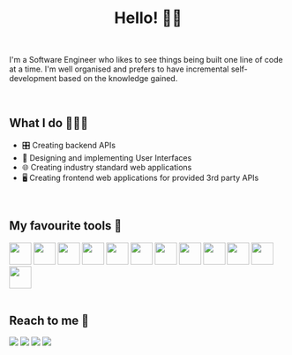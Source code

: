 <h1 align='center'> Hello! 🙋‍♂️</h1>

<br>

I'm a Software Engineer who likes to see things being built one line of code at a time. I'm well organised and prefers to have incremental self-development based on the knowledge gained.

<br>

<h2> What I do 👨🏻‍💻️ </h2>

- 🎛️ Creating backend APIs
- 🎨 Designing and implementing User Interfaces
- 🌐 Creating industry standard web applications
- 🖥️ Creating frontend web applications for provided 3rd party APIs
 
<br>



<h2> My favourite tools 🔧 </h2>

<p>
 <img height='40' width='40' src="https://user-images.githubusercontent.com/48169745/147722023-930fe400-b8ec-4780-835d-53a41e02fbe5.png"/>
 <img height='40' width='40' src="https://user-images.githubusercontent.com/48169745/147721925-6887d0ec-4448-450c-84dd-1f8b3ba5930f.png"/>
 <img height='40' width='40' src="https://user-images.githubusercontent.com/48169745/147721928-0115923a-7868-4d02-bfd6-21c42bde5b2f.png"/>
 <img height='40' width='40' src="https://user-images.githubusercontent.com/48169745/147721909-eb01ddac-2de0-4132-a858-8a6b5f20178a.png"/>
 <img height='40' width='40' src="https://user-images.githubusercontent.com/48169745/147722245-ad88fa03-358f-4439-9812-506e4be15fba.png"/>
 <img height='40' width='40' src="https://user-images.githubusercontent.com/48169745/147721717-34fd0277-f11c-4c15-b7cd-e833cec0509b.png"/>
 <img height='40' width='40' src="https://user-images.githubusercontent.com/48169745/142460958-2caa64f0-c2ca-409f-ac5f-9fb32bdfb184.png"/>
 <img height='40' width='40' src="https://user-images.githubusercontent.com/48169745/147722062-6ebb7700-235f-4a56-ad12-85f114bf5603.png"/>
 <img height='40' width='40' src="https://user-images.githubusercontent.com/48169745/147722234-9be325b7-9554-491f-a753-662ea4841404.png"/>
<img height='40' width='40' src="https://user-images.githubusercontent.com/48169745/147722044-6cf35a9a-694f-4b3d-ac72-5100865c47ce.png"/>
<img height='40' width='40' src="https://user-images.githubusercontent.com/48169745/147721920-9bb754cd-cdb9-4d29-946d-1862b259e053.png"/>
<img height='40' width='40' src="https://user-images.githubusercontent.com/48169745/147722096-beb91a35-076a-47c5-b54c-ca24aa5c60b8.png"/>

<br>
<br>
 
 <h2> Reach to me 💌 </h2>
 <p>
 
 [<img src="https://img.icons8.com/fluency/38/000000/gmail-new.png"/>](mailto:vidarshanadithya3@gmail.com)
 [<img src="https://img.icons8.com/color/38/000000/linkedin.png"/>](https://www.linkedin.com/in/vidarshan-rathnayake/)
 [<img src="https://img.icons8.com/color/38/000000/stackoverflow.png"/>](https://stackoverflow.com/users/15415996/vidarshan-adithya)
 [<img src="https://img.icons8.com/fluency/38/000000/earth-planet.png"/>](https://vidarshan.dev)</h5>




